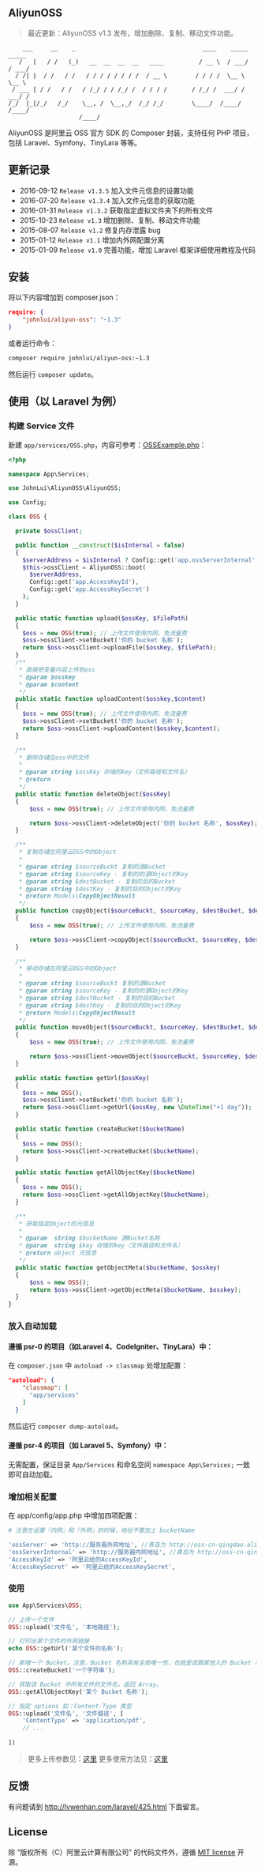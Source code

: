 AliyunOSS
---------

> 最近更新：AliyunOSS v1.3 发布，增加删除、复制、移动文件功能。


```
    ___     __    _                                    ____    _____   _____
   /   |   / /   (_)   __  __  __  __   ____          / __ \  / ___/  / ___/
  / /| |  / /   / /   / / / / / / / /  / __ \        / / / /  \__ \   \__ \
 / ___ | / /   / /   / /_/ / / /_/ /  / / / /       / /_/ /  ___/ /  ___/ /
/_/  |_|/_/   /_/    \__, /  \__,_/  /_/ /_/        \____/  /____/  /____/
                    /____/
```

AliyunOSS 是阿里云 OSS 官方 SDK 的 Composer 封装，支持任何 PHP 项目，包括 Laravel、Symfony、TinyLara 等等。


## 更新记录

* 2016-09-12 `Release v1.3.5` 加入文件元信息的设置功能
* 2016-07-20 `Release v1.3.4` 加入文件元信息的获取功能
* 2016-01-31 `Release v1.3.2` 获取指定虚拟文件夹下的所有文件
* 2015-10-23 `Release v1.3` 增加删除、复制、移动文件功能
* 2015-08-07 `Release v1.2` 修复内存泄露 bug
* 2015-01-12 `Release v1.1` 增加内外网配置分离
* 2015-01-09 `Release v1.0` 完善功能，增加 Laravel 框架详细使用教程及代码

## 安装

将以下内容增加到 composer.json：

```json
require: {
    "johnlui/aliyun-oss": "~1.3"
}
```

或者运行命令：

```bash
composer require johnlui/aliyun-oss:~1.3
```

然后运行 `composer update`。

## 使用（以 Laravel 为例）

### 构建 Service 文件

新建 `app/services/OSS.php`，内容可参考：[OSSExample.php](https://github.com/johnlui/AliyunOSS/blob/master/OSSExample.php)：

```php
<?php

namespace App\Services;

use JohnLui\AliyunOSS\AliyunOSS;

use Config;

class OSS {

  private $ossClient;

  public function __construct($isInternal = false)
  {
    $serverAddress = $isInternal ? Config::get('app.ossServerInternal') : Config::get('app.ossServer');
    $this->ossClient = AliyunOSS::boot(
      $serverAddress,
      Config::get('app.AccessKeyId'),
      Config::get('app.AccessKeySecret')
    );
  }

  public static function upload($ossKey, $filePath)
  {
    $oss = new OSS(true); // 上传文件使用内网，免流量费
    $oss->ossClient->setBucket('你的 bucket 名称');
    return $oss->ossClient->uploadFile($ossKey, $filePath);
  }
  /**
   * 直接把变量内容上传到oss
   * @param $osskey
   * @param $content
   */
  public static function uploadContent($osskey,$content)
  {
    $oss = new OSS(true); // 上传文件使用内网，免流量费
    $oss->ossClient->setBucket('你的 bucket 名称');
    return $oss->ossClient->uploadContent($osskey,$content);
  }

  /**
   * 删除存储在oss中的文件
   *
   * @param string $ossKey 存储的key（文件路径和文件名）
   * @return
   */
  public static function deleteObject($ossKey)
  {
      $oss = new OSS(true); // 上传文件使用内网，免流量费

      return $oss->ossClient->deleteObject('你的 bucket 名称', $ossKey);
  }

  /**
   * 复制存储在阿里云OSS中的Object
   *
   * @param string $sourceBuckt 复制的源Bucket
   * @param string $sourceKey - 复制的的源Object的Key
   * @param string $destBucket - 复制的目的Bucket
   * @param string $destKey - 复制的目的Object的Key
   * @return Models\CopyObjectResult
   */
  public function copyObject($sourceBuckt, $sourceKey, $destBucket, $destKey)
  {
      $oss = new OSS(true); // 上传文件使用内网，免流量费

      return $oss->ossClient->copyObject($sourceBuckt, $sourceKey, $destBucket, $destKey);
  }

  /**
   * 移动存储在阿里云OSS中的Object
   *
   * @param string $sourceBuckt 复制的源Bucket
   * @param string $sourceKey - 复制的的源Object的Key
   * @param string $destBucket - 复制的目的Bucket
   * @param string $destKey - 复制的目的Object的Key
   * @return Models\CopyObjectResult
   */
  public function moveObject($sourceBuckt, $sourceKey, $destBucket, $destKey)
  {
      $oss = new OSS(true); // 上传文件使用内网，免流量费

      return $oss->ossClient->moveObject($sourceBuckt, $sourceKey, $destBucket, $destKey);
  }

  public static function getUrl($ossKey)
  {
    $oss = new OSS();
    $oss->ossClient->setBucket('你的 bucket 名称');
    return $oss->ossClient->getUrl($ossKey, new \DateTime("+1 day"));
  }

  public static function createBucket($bucketName)
  {
    $oss = new OSS();
    return $oss->ossClient->createBucket($bucketName);
  }

  public static function getAllObjectKey($bucketName)
  {
    $oss = new OSS();
    return $oss->ossClient->getAllObjectKey($bucketName);
  }

  /**
   * 获取指定Object的元信息
   * 
   * @param  string $bucketName 源Bucket名称
   * @param  string $key 存储的key（文件路径和文件名）
   * @return object 元信息
   */
  public static function getObjectMeta($bucketName, $osskey)
  {
      $oss = new OSS();
      return $oss->ossClient->getObjectMeta($bucketName, $osskey);
  }
}
```

### 放入自动加载

#### 遵循 psr-0 的项目（如Laravel 4、CodeIgniter、TinyLara）中：
在 `composer.json` 中 `autoload -> classmap` 处增加配置：

```json
"autoload": {
    "classmap": [
      "app/services"
    ]
  }
```
然后运行 `composer dump-autoload`。

#### 遵循 psr-4 的项目（如 Laravel 5、Symfony）中：

无需配置，保证目录 `App/Services` 和命名空间 `namespace App\Services;` 一致即可自动加载。

### 增加相关配置
在 app/config/app.php 中增加四项配置：

```php
# 注意在设置『内网』和『外网』的时候，地址不要加上 bucketName

'ossServer' => 'http://服务器外网地址', //青岛为 http://oss-cn-qingdao.aliyuncs.com
'ossServerInternal' => 'http://服务器内网地址', //青岛为 http://oss-cn-qingdao-internal.aliyuncs.com
'AccessKeyId' => '阿里云给的AccessKeyId',
'AccessKeySecret' => '阿里云给的AccessKeySecret',
```

### 使用

```php
use App\Services\OSS;

// 上传一个文件
OSS::upload('文件名', '本地路径');

// 打印出某个文件的外网链接
echo OSS::getUrl('某个文件的名称');

// 新增一个 Bucket。注意，Bucket 名称具有全局唯一性，也就是说跟其他人的 Bucket 名称也不能相同。
OSS::createBucket('一个字符串');

// 获取该 Bucket 中所有文件的文件名，返回 Array。
OSS::getAllObjectKey('某个 Bucket 名称'); 

// 指定 options 如：Content-Type 类型
OSS::upload('文件名', '文件路径', [
    'ContentType' => 'application/pdf',
    // ...
    
])
```

> 更多上传参数见：[这里](https://github.com/johnlui/AliyunOSS/blob/master/oss/src/Aliyun/OSS/OSSClient.php#L142-L148)
> 更多使用方法见：[这里](https://github.com/johnlui/AliyunOSS/blob/master/OSSExample.php)

## 反馈

有问题请到 http://lvwenhan.com/laravel/425.html 下面留言。

## License
除 “版权所有（C）阿里云计算有限公司” 的代码文件外，遵循 [MIT license](http://opensource.org/licenses/MIT) 开源。


